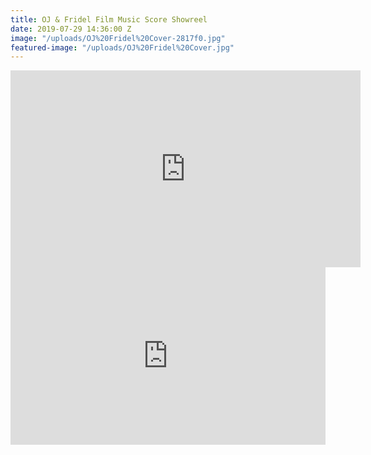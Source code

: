 ```yaml
---
title: OJ & Fridel Film Music Score Showreel
date: 2019-07-29 14:36:00 Z
image: "/uploads/OJ%20Fridel%20Cover-2817f0.jpg"
featured-image: "/uploads/OJ%20Fridel%20Cover.jpg"
---
```


<iframe width="560" height="315" src="https://www.youtube.com/embed/cJ2WDM8qSgY" frameborder="0" allow="accelerometer; autoplay; encrypted-media; gyroscope; picture-in-picture" allowfullscreen></iframe>

<div style="padding:56.25% 0 0 0;position:relative;"><iframe src="https://player.vimeo.com/video/327271494?title=0&byline=0&portrait=0" style="position:absolute;top:0;left:0;width:100%;height:100%;" frameborder="0" allow="autoplay; fullscreen" allowfullscreen></iframe></div><script src="https://player.vimeo.com/api/player.js"></script>

